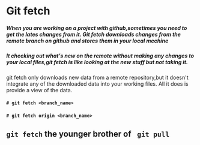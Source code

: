 # Git fetch 

##### When you are working on a project with github,sometimes you need to get the lates changes from it. Git fetch downloads changes from the remote branch on github and stores them in your local mechine

##### It checking out what's new on the remote without making any changes to your local files,git fetch is like looking at the new stuff but not taking it.

git fetch only downloads new data from a remote repository,but it doesn't
integrate any of the downloaded data into your working files.
All it does is provide a view of the data.

#### ``` # git fetch <branch_name> ```

#### ``` # git fetch origin <branch_name> ```




## ``` git fetch ``` the younger brother of ``` git pull```

